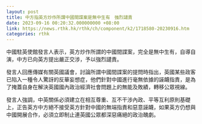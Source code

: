 ```yaml
---
layout: post
title: 中方指英方炒作所謂中國間諜案是無中生有　強烈譴責
date: 2023-09-16 00:20:32.000000000 +08:00
link: https://news.rthk.hk/rthk/ch/component/k2/1718580-20230916.htm
categories: rthk
---
```


中國駐英使館發言人表示，英方炒作所謂的中國間諜案，完全是無中生有，自導自演，中方已向英方提出嚴正交涉，予以強烈譴責。

發言人回應傳媒有關英國議會，討論所謂中國間諜案的提問時指出，英國某些政客已陷入一種令人驚訝的反華妄想症，他們針對中國進行毫無依據的誣衊指責，是為了掩蓋自身在解決英國國內政治經濟社會問題上的無能及敗績，轉移公眾視線。

發言人強調，中英關係必須建立在相互尊重、互不干涉內政、平等互利原則基礎上，正告英方中方絕不接受英方針對中國的無端指責和惡意誣衊，如果英方仍想與中國開展合作，必須立即制止連英國公眾都深惡痛絕的政治醜劇。
